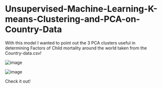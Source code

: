 # Unsupervised-Machine-Learning-K-means-Clustering-and-PCA-on-Country-Data

With this model I wanted to point out the 3 PCA clusters useful in determining Factors of Child mortality around the world
taken from the Country-data.csv! 

![image](https://user-images.githubusercontent.com/114693551/204890351-3946426e-d4c7-45ad-bde3-c9432860d41e.png)


![image](https://user-images.githubusercontent.com/114693551/204890646-61ecbf1d-ea43-4122-b323-f38566757354.png)

Check it out!
